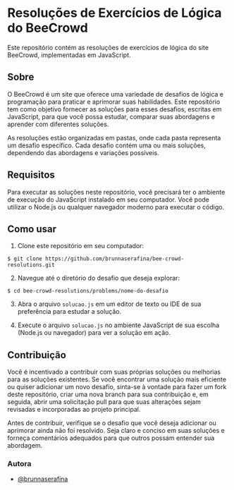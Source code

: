 # Resoluções de Exercícios de Lógica do BeeCrowd

Este repositório contém as resoluções de exercícios de lógica do site BeeCrowd, implementadas em JavaScript.

## Sobre

O BeeCrowd é um site que oferece uma variedade de desafios de lógica e programação para praticar e aprimorar suas habilidades. Este repositório tem como objetivo fornecer as soluções para esses desafios, escritas em JavaScript, para que você possa estudar, comparar suas abordagens e aprender com diferentes soluções.

As resoluções estão organizadas em pastas, onde cada pasta representa um desafio específico. Cada desafio contém uma ou mais soluções, dependendo das abordagens e variações possíveis.

## Requisitos

Para executar as soluções neste repositório, você precisará ter o ambiente de execução do JavaScript instalado em seu computador. Você pode utilizar o Node.js ou qualquer navegador moderno para executar o código.

## Como usar

1. Clone este repositório em seu computador:

```
$ git clone https://github.com/brunnaserafina/bee-crowd-resolutions.git
```


2. Navegue até o diretório do desafio que deseja explorar:

```
$ cd bee-crowd-resolutions/problems/nome-do-desafio
```


3. Abra o arquivo `solucao.js` em um editor de texto ou IDE de sua preferência para estudar a solução.

4. Execute o arquivo `solucao.js` no ambiente JavaScript de sua escolha (Node.js ou navegador) para ver a solução em ação.

## Contribuição

Você é incentivado a contribuir com suas próprias soluções ou melhorias para as soluções existentes. Se você encontrar uma solução mais eficiente ou quiser adicionar um novo desafio, sinta-se à vontade para fazer um fork deste repositório, criar uma nova branch para sua contribuição e, em seguida, abrir uma solicitação pull para que suas alterações sejam revisadas e incorporadas ao projeto principal.

Antes de contribuir, verifique se o desafio que você deseja adicionar ou aprimorar ainda não foi resolvido. Seja claro e conciso em suas soluções e forneça comentários adequados para que outros possam entender sua abordagem.

### Autora
- [@brunnaserafina](https://www.github.com/brunnaserafina)